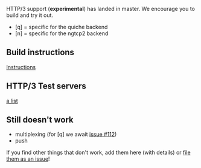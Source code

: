 HTTP/3 support (**experimental**) has landed in master. We encourage you to build and try it out. 

 - [q] = specific for the quiche backend
 - [n] = specific for the ngtcp2 backend

## Build instructions

[Instructions](https://github.com/curl/curl/blob/master/docs/HTTP3.md)

## HTTP/3 Test servers

[a list](https://bagder.github.io/HTTP3-test/)

## Still doesn't work

- multiplexing (for [q] we await [issue #112](https://github.com/cloudflare/quiche/issues/112))
- push

If you find other things that don't work, add them here (with details) or [file them as an issue](https://github.com/curl/curl/issues)!